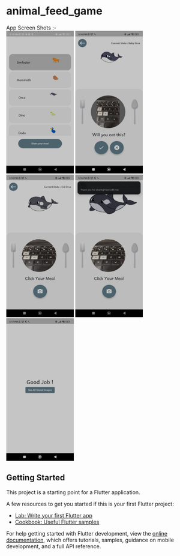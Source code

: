 # animal_feed_game

App Screen Shots :- <br>
<img src = " assets/screenshots/1.jpg" width = "180" height = "380" >
<img src = " assets/screenshots/2.jpg" width = "180" height = "380" >
<img src = " assets/screenshots/3.jpg" width = "180" height = "380" >
<img src = " assets/screenshots/4.jpg" width = "180" height = "380" >
<img src = " assets/screenshots/5.jpg" width = "180" height = "380" >

## Getting Started

This project is a starting point for a Flutter application.

A few resources to get you started if this is your first Flutter project:

- [Lab: Write your first Flutter app](https://docs.flutter.dev/get-started/codelab)
- [Cookbook: Useful Flutter samples](https://docs.flutter.dev/cookbook)

For help getting started with Flutter development, view the
[online documentation](https://docs.flutter.dev/), which offers tutorials,
samples, guidance on mobile development, and a full API reference.
